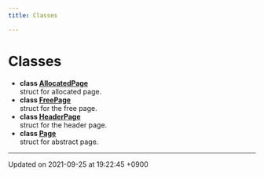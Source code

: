 ```yaml
---
title: Classes

---
```


# Classes




* **class [AllocatedPage](Classes/structAllocatedPage.md)** <br>struct for allocated page. 
* **class [FreePage](Classes/structFreePage.md)** <br>struct for the free page. 
* **class [HeaderPage](Classes/structHeaderPage.md)** <br>struct for the header page. 
* **class [Page](Classes/structPage.md)** <br>struct for abstract page. 



-------------------------------

Updated on 2021-09-25 at 19:22:45 +0900

